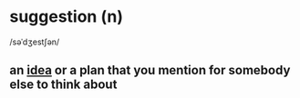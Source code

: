# suggestion (n)

/səˈdʒestʃən/

## an [idea](idea-n.md#a-plan-thought-or-suggestion-especially-about-what-to-do-in-a-particular-situation) or a plan that you mention for somebody else to think about